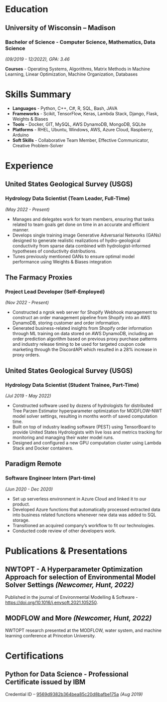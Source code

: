 
# Education

## University of Wisconsin – Madison

### Bachelor of Science - Computer Science, Mathematics, Data Science
*(09/2019 - 12/2022), GPA: 3.46*


**Courses** - Operating Systems, Algorithms, Matrix Methods in Machine Learning, Linear Optimization, Machine Organization, Databases

# Skills Summary

- **Languages** - Python, C++, C#, R, SQL, Bash, JAVA
- **Frameworks** - Scikit, TensorFlow, Keras, Lambda Stack, Django, Flask, Weights & Biases
- **Tools** - Docker, GIT, MySQL, AWS DynamoDB, MongoDB, SQLite
- **Platforms** - RHEL, Ubuntu, Windows, AWS, Azure Cloud, Raspberry, Arduino
- **Soft Skills** - Collaborative Team Member, Effective Communicator, Creative Problem-Solver

# Experience

## United States Geological Survey (USGS)
### Hydrology Data Scientist (Team Leader, Full-Time)
*(May 2022 - Present)*

- Manages and delegates work for team members, ensuring that tasks related to team goals get done on time in an accurate and efficient manner.
- Develops single training image Generative Adversarial Networks (GANs) designed to generate realistic realizations of hydro-geological conductivity from sparse data combined with hydrologist-informed hypotheses of conductivity distributions.
- Tunes previously mentioned GANs to ensure optimal model performance using Weights & Biases integration

## The Farmacy Proxies
### Project Lead Developer (Self-Employed)
*(Nov 2022 - Present)*

- Constructed a ngrok web server for Shopify Webhook management to construct an order management pipeline from Shopify into an AWS DynamoDB, storing customer and order information.
- Generated business-related insights from Shopify order information through ML training on data stored on AWS DynamoDB, including an order prediction algorithm based on previous proxy purchase patterns and industry release timing to be used for targeted coupon code marketing through the DiscordAPI which resulted in a 28% increase in proxy orders.

## United States Geological Survey (USGS)
### Hydrology Data Scientist (Student Trainee, Part-Time)
*(Jul 2019 - May 2022)*

- Constructed software used by dozens of hydrologists for distributed Tree Parzen Estimator hyperparameter optimization for MODFLOW-NWT model solver settings, resulting in months worth of saved computation time.
- Built on top of industry leading software (PEST) using TensorBoard to provide United States Hydrologists with live loss and metrics tracking for monitoring and managing their water model runs.
- Designed and configured a new GPU computation cluster using Lambda Stack and Docker containers.

## Paradigm Remote

### Software Engineer Intern (Part-time)
*(Jun 2020 - Dec 2020)*

- Set up serverless environment in Azure Cloud and linked it to our product.
- Developed Azure functions that automatically processed extracted data into business related functions whenever new data was added to SQL storage.
- Transitioned an acquired company’s workflow to fit our technologies.
- Conducted code review of other developers work.

# Publications & Presentations

## NWTOPT - A Hyperparameter Optimization Approach for selection of Environmental Model Solver Settings *(Newcomer, Hunt, 2022)*
Published in the journal of Environmental Modelling & Software - https://doi.org/10.1016/j.envsoft.2021.105250.
## MODFLOW and More *(Newcomer, Hunt, 2022)*
NWTOPT research presented at the MODFLOW, water system, and machine learning conference at Princeton University.

# Certifications

## Python for Data Science - Professional Certificate issued by IBM
Credential ID – [9569d9382b364bea85c20d8bafbe175a](https://credentials.edx.org/credentials/9569d9382b364bea85c20d8bafbe175a/) *(Aug 2019)*
